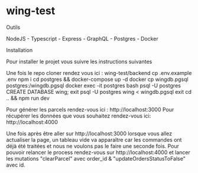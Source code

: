 # wing-test

Outils

NodeJS - Typescript - Express - GraphQL - Postgres - Docker

Installation

Pour installer le projet vous suivre les instructions suivantes

  Une fois le repo cloner rendez vous ici : wing-test/backend
  cp .env.example .env
  npm i
  cd postgres && docker-compose up -d
  docker cp wingdb.pgsql postgres:/wingdb.pgsql
  docker exec -it postgres bash
  psql -U postgres
  CREATE DATABASE wing;
  exit
  psql -U postgres wing < wingdb.pgsql
  exit
  cd .. && npm run dev

Pour générer les parcels rendez-vous ici : http://localhost:3000
Pour récupérer les données que vous souhaitez rendez-vous ici: http://localhost:4000

Une fois après être aller sur http://localhost:3000 lorsque vous allez actualiser la
page, un tableau vide va apparaître car les commandes ont déjà été traitées et nous ne
voulons pas le faire une seconde fois.
Pour pouvoir relancer le process rendez-vous sur http://localhost:4000 et lancer les
mutations "clearParcel" avec order_id & "updateOrdersStatusToFalse" avec id. 